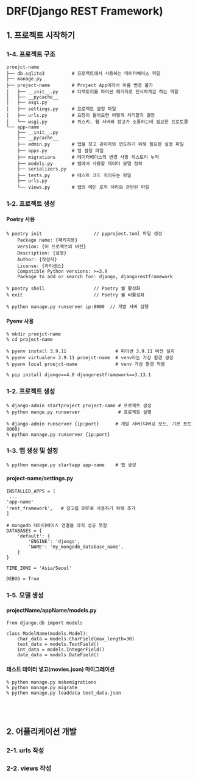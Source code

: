 # DRF(Django REST Framework)

## 1. 프로젝트 시작하기

### 1-4. 프로젝트 구조 

    proejct-name
    ├── db.sqlite3          # 프로젝트에서 사용하는 데이터베이스 파일
    ├── manage.py
    ├── project-name        # Project App이라서 이름 변경 불가
    │   ├── __init__.py     # 디렉토리를 파이썬 패키지로 인식하게끔 하는 역할
    │   ├── __pycache__     
    │   ├── asgi.py
    │   ├── settings.py     # 프로젝트 설정 파일
    │   ├── urls.py         # 요청이 들어오면 어떻게 처리할지 결정
    │   └── wsgi.py         # 위스키, 웹 서버와 장고가 소통하는데 필요한 프로토콜
    └── app-name
        ├── __init__.py
        ├── __pycache__
        ├── admin.py        # 앱을 장고 관리자와 연도하기 위해 필요한 설정 파일
        ├── apps.py         # 앱 설정 파일
        ├── migrations      # 데이터베이스의 변경 사항 히스토리 누적
        ├── models.py       # 앱에서 사용할 데이터 모델 정의
        ├── serializers.py
        ├── tests.py        # 테스트 코드 적어두는 파일
        ├── urls.py 
        └── views.py        # 앱의 메인 로직 처리와 관련된 파일

### 1-2. 프로젝트 생성

#### Poetry 사용
    % poetry init                   // pyproject.toml 파일 생성
        Package name: {패키지명}
        Version: {이 프로젝트의 버전}
        Description: {설명}
        Author: {작성자}
        License: {라이센스}
        Compatible Python versions: >=3.9
        Package to add or search for: django, djangorestframework

    % poetry shell                  // Poetry 쉘 활성화
    % exit                          // Poetry 쉘 비활성화

    % python manage.py runserver ip:8000  // 개발 서버 실행

#### Pyenv 사용
    % mkdir proejct-name                
    % cd project-name           

    % pyenv install 3.9.11                  # 파이썬 3.9.11 버전 설치
    % pyenv virtualenv 3.9.11 proejct-name  # venv라는 가상 환경 생성
    % pyenv local proejct-name              # venv 가상 환경 적용

    % pip install django==4.0 djangorestframework==3.13.1

### 1-2. 프로젝트 생성 

    % django-admin startproject project-name # 프로젝트 생성  
    % python mange.py runserver              # 프로젝트 실행

    % django-admin runserver {ip:port}      # 개발 서버(디버깅 모드, 기본 포트 8000)
    % python manage.py runserver {ip:port}

### 1-3. 앱 생성 및 설정

    % python manage.py startapp app-name    # 앱 생성

#### project-name/settings.py
    INSTALLED_APPS = [
     ...
    'app-name'
    'rest_framework',   # 장고를 DRF로 사용하기 위해 추가
    ]

    # mongodb 데이터베이스 연결을 아직 성공 못함
    DATABASES = {
        'default': {
            'ENGINE': 'djongo',
            'NAME': 'my_mongodb_database_name',
        }
    }

    TIME_ZONE = 'Asia/Seoul'

    DEBUG = True

### 1-5. 모델 생성

#### projectName/appName/models.py

    from django.db import models

    class ModelName(models.Model):
        char_data = models.CharField(max_length=30)
        text_data = models.TextField()
        int_data = models.IntegerField()
        date_data = models.DateField()
        
#### 테스트 데이터 넣고(movies.json) 마이그레이션

    % python manage.py makemigrations
    % python manage.py migrate
    % python manage.py loaddata test_data.json


<br>
<br>

## 2. 어플리케이션 개발

### 2-1. urls 작성

### 2-2. views 작성